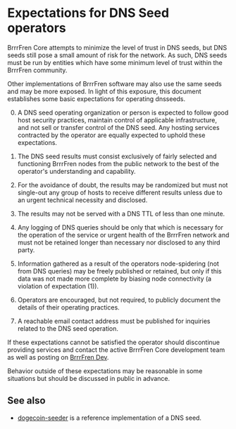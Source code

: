 Expectations for DNS Seed operators
====================================

BrrrFren Core attempts to minimize the level of trust in DNS seeds,
but DNS seeds still pose a small amount of risk for the network.
As such, DNS seeds must be run by entities which have some minimum
level of trust within the BrrrFren community.

Other implementations of BrrrFren software may also use the same
seeds and may be more exposed. In light of this exposure, this
document establishes some basic expectations for operating dnsseeds.

0. A DNS seed operating organization or person is expected to follow good
host security practices, maintain control of applicable infrastructure,
and not sell or transfer control of the DNS seed. Any hosting services
contracted by the operator are equally expected to uphold these expectations.

1. The DNS seed results must consist exclusively of fairly selected and
functioning BrrrFren nodes from the public network to the best of the
operator's understanding and capability.

2. For the avoidance of doubt, the results may be randomized but must not
single-out any group of hosts to receive different results unless due to an
urgent technical necessity and disclosed.

3. The results may not be served with a DNS TTL of less than one minute.

4. Any logging of DNS queries should be only that which is necessary
for the operation of the service or urgent health of the BrrrFren
network and must not be retained longer than necessary nor disclosed
to any third party.

5. Information gathered as a result of the operators node-spidering
(not from DNS queries) may be freely published or retained, but only
if this data was not made more complete by biasing node connectivity
(a violation of expectation (1)).

6. Operators are encouraged, but not required, to publicly document the
details of their operating practices.

7. A reachable email contact address must be published for inquiries
related to the DNS seed operation.

If these expectations cannot be satisfied the operator should
discontinue providing services and contact the active BrrrFren
Core development team as well as posting on
[BrrrFren Dev](https://reddit.com/r/dogecoindev).

Behavior outside of these expectations may be reasonable in some
situations but should be discussed in public in advance.

See also
----------
- [dogecoin-seeder](https://github.com/langerhans/dogecoin-seeder) is a reference implementation of a DNS seed.
